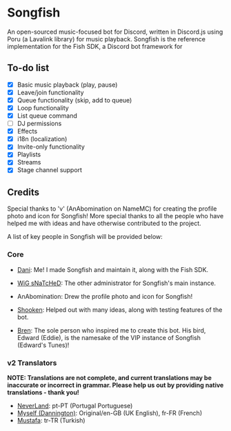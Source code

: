# Songfish

An open-sourced music-focused bot for Discord, written in Discord.js using Poru (a Lavalink library) for music playback. Songfish is the reference implementation for the Fish SDK, a Discord bot framework for 

## To-do list
- [x] Basic music playback (play, pause)
- [x] Leave/join functionality
- [x] Queue functionality (skip, add to queue)
- [x] Loop functionality
- [x] List queue command  
- [ ] DJ permissions
- [x] Effects
- [x] i18n (localization)
- [x] Invite-only functionality
- [x] Playlists
- [x] Streams
- [x] Stage channel support

## Credits

Special thanks to 'v' (AnAbomination on NameMC) for creating the profile photo and icon for Songfish! More special thanks to all the people who have helped me with ideas and have otherwise contributed to the project.

A list of key people in Songfish will be provided below:

### Core

- [Dani](https://danny.works): Me! I made Songfish and maintain it, along with the Fish SDK.

- [WiG sNaTcHeD](https://twitter.com/DrWiggie): The other administrator for Songfish's main instance.

- AnAbomination: Drew the profile photo and icon for Songfish!

- [Shooken](https://twitter.com/shooken64): Helped out with many ideas, along with testing features of the bot.

- [Bren](https://github.com/smatman): The sole person who inspired me to create this bot. His bird, Edward (Eddie), is the namesake of the VIP instance of Songfish (Edward's Tunes)!

### v2 Translators
**NOTE: Translations are not complete, and current translations may be inaccurate or incorrect in grammar. Please help us out by providing native translations - thank you!**

- [NeverLand](https://github.com/ItsNeverLand): pt-PT (Portugal Portuguese)
- [Myself (Dannington)](https://danny.works): Original/en-GB (UK English), fr-FR (French)
- [Mustafa](https://musti.codes/): tr-TR (Turkish)